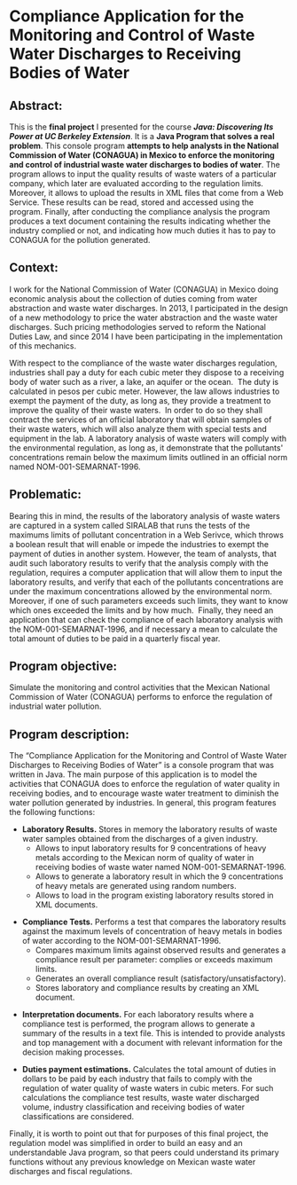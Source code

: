 # Compliance Application for the Monitoring and Control of Waste Water Discharges to Receiving Bodies of Water

## Abstract:
This is the <b>final project</b> I presented for the course <b><i>Java: Discovering Its Power at UC Berkeley Extension</i></b>. It is a <b>Java Program that
solves a real problem</b>. This console program <b>attempts to help analysts in the National Commission of Water (CONAGUA) in Mexico to enforce the monitoring and control of industrial waste water discharges to bodies of water</b>. The program allows to input the quality results of waste waters of a particular company, which later are evaluated according to the regulation limits. Moreover, it allows to upload the results in XML files that come from a Web Service. These results can be read, stored and accessed using the program. Finally, after conducting the compliance analysis the program produces a text document containing the results indicating whether the industry complied or not, and indicating how much duties it has to pay to CONAGUA for the pollution generated.

## Context:
I work for the National Commission of Water (CONAGUA) in Mexico doing economic analysis about the collection of duties coming from water abstraction and waste water discharges. In 2013, I participated in the design of a new methodology to price the water abstraction and the waste water discharges. Such pricing methodologies served to reform the National Duties Law, and since 2014 I have been participating in the implementation of this mechanics. 

With respect to the compliance of the waste water discharges regulation, industries shall pay a duty for each cubic meter they dispose to a receiving body of water such as a river, a lake, an aquifer or the ocean.  The duty is calculated in pesos per cubic meter. However, the law allows industries to exempt the payment of the duty, as long as, they provide a treatment to improve the quality of their waste waters.  In order to do so they shall contract the services of an official laboratory that will obtain samples of their waste waters, which will also analyze them with special tests and equipment in the lab. A laboratory analysis of waste waters will comply with the environmental regulation, as long as, it demonstrate that the pollutants' concentrations remain below the maximum limits outlined in an official norm named NOM-001-SEMARNAT-1996.

## Problematic:
Bearing this in mind, the results of the laboratory analysis of waste waters are captured in a system called SIRALAB that runs the tests of the maximums limits of pollutant concentration in a Web Serivce, which throws a boolean result that will enable or impede the industries to exempt the payment of duties in another system. However, the team of analysts, that audit such laboratory results to verify that the analysis comply with the regulation, requires a computer application that will allow them to input the laboratory results, and verify that each of the pollutants concentrations are under the maximum concentrations allowed by the environmental norm. Moreover, if one of such parameters exceeds such limits, they want to know which ones exceeded the limits and by how much.  Finally, they need an application that can check the compliance of each laboratory analysis with the NOM-001-SEMARNAT-1996, and if necessary a mean to calculate the total amount of duties to be paid in a quarterly fiscal year.

## Program objective:
Simulate the monitoring and control activities that the Mexican National Commission of Water (CONAGUA) performs to enforce the regulation of industrial water pollution. 

## Program description:
The “Compliance Application for the Monitoring and Control of Waste Water Discharges to Receiving Bodies of Water” is a console program that was written in Java. The main purpose of this application is to model the activities that CONAGUA does to enforce the regulation of water quality in receiving bodies, and to encourage waste water treatment to diminish the water pollution generated by industries. In general, this program features the following functions:

<ul><li><b>Laboratory Results.</b> Stores in memory the laboratory results of waste water samples obtained from the discharges of a given industry.
<ul><li>Allows to input laboratory results for 9 concentrations of heavy metals according to the Mexican norm of quality of water in receiving bodies of waste water named NOM-001-SEMARNAT-1996.</li>
<li>Allows to generate a laboratory result in which the 9 concentrations of heavy metals are generated using random numbers.</li>
<li>Allows to load in the program existing laboratory results stored in XML documents.</li></ul>
</ul>

<ul><li><b>Compliance Tests.</b> Performs a test that compares the laboratory results against the maximum levels of concentration of heavy metals in bodies of water according to the NOM-001-SEMARNAT-1996.
<ul><li>Compares maximum limits against observed results and generates a compliance result per parameter: complies or exceeds maximum limits.</li>
<li>Generates an overall compliance result (satisfactory/unsatisfactory).</li>
<li>Stores laboratory and compliance results by creating an XML document.</li></ul>
</ul>

<ul><li><b>Interpretation documents.</b> For each laboratory results where a compliance test is performed, the program allows to generate a summary of the results in a text file. This is intended to provide analysts and top management with a document with relevant information for the decision making processes.</li></ul>

<ul><li><b>Duties payment estimations.</b> Calculates the total amount of duties in dollars to be paid by each industry that fails to comply with the regulation of water quality of waste waters in cubic meters. For such calculations the compliance test results, waste water discharged volume, industry classification and receiving bodies of water classifications are considered.</li></ul>

Finally, it is worth to point out that for purposes of this final project, the regulation model was simplified in order to build an easy and an understandable Java program, so that peers could understand its primary functions without any previous knowledge on Mexican waste water discharges and fiscal regulations.
  
